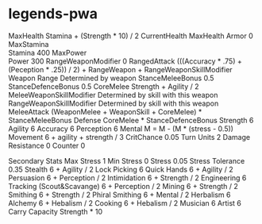 # legends-pwa
MaxHealth	Stamina + (Strength * 10) / 2
CurrentHealth	MaxHealth
Armor	0
MaxStamina	
Stamina	400
MaxPower	
Power	300
RangeWeaponModifier	0
RangedAttack	(((Accuracy * .75) + (Peception * .25)) / 2) + RangeWeapon + RangeWeaponSkillModifier
Weapon Range	Determined by weapon
StanceMeleeBonus	0.5
StanceDefenceBonus	0.5
CoreMelee	Strength + Agility / 2
MeleeWeaponSkillModifier	Determined by skill with this weapon
RangeWeaponSkillModifier	Determined by skill with this weapon
MeleeAttack	(WeaponMelee + WeaponSkill + CoreMelee) * StanceMeleeBonus
Defense	CoreMelee * StanceDefenceBonus
Strength	6
Agility	6
Accuracy	6
Perception	6
Mental	M = M - (M * (stress - 0.5))
Movement	6 + agility + strength / 3
CritChance	0.05
Turn Units	2
Damage Resistance 	0
Counter	0
	
Secondary Stats	
Max Stress	1
Min Stress	0
Stress	0.05
Stress Tolerance	0.35
Stealth	6 + Agility / 2
Lock Picking	6
Quick Hands	6 + Agility / 2
Persuasion	6 + Perception / 2
Intimidation	6 + Strength / 2
Engineering	6
Tracking (Scout&Scavange)	6 + Perception / 2
Mining	6 + Strength / 2
Smithing	6 + Strength / 2
Phiral Smithing	6 + Mental / 2
Herbalism	6
Alchemy	6 + Hebalism / 2
Cooking	6 + Hebalism / 2
Musician	6
Artist	6
Carry Capacity	Strength * 10

